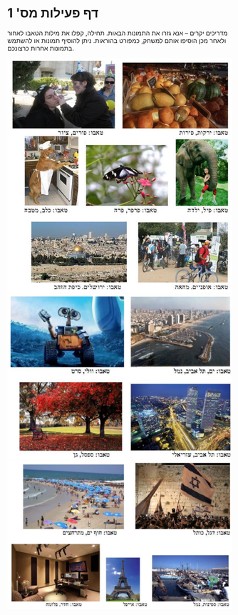 
# דף פעילות מס' 1

מדריכים יקרים – אנא גזרו את התמונות הבאות.
תחילה, קפלו את מילות הטאבו לאחור ולאחר מכן הוסיפו אותם למשחק, כמפורט בהוראות.
ניתן להוסיף תמונות או להשתמש בתמונות אחרות כרצונכם.

<div id="container" align="center">
  <img class="img-responsive" src="img02.png" title=""/>
</div>

<div id="container" align="center">
  <img class="img-responsive" src="img03.png" title=""/>
</div>

<div id="container" align="center">
  <img class="img-responsive" src="img04.png" title=""/>
</div>
